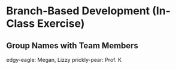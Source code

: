 # Branch-Based Development (In-Class Exercise)

## Group Names with Team Members
edgy-eagle: Megan, Lizzy
prickly-pear: Prof. K

